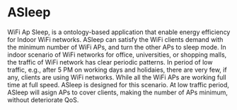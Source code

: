 # ASleep
WiFi Ap Sleep, is a ontology-based application that enable energy efficiency for Indoor WiFi networks.
ASleep can satisfy the WiFi clients demand with the minimum number of WiFi APs, and turn the other APs to sleep mode. In indoor scenario of WiFi networks for office, universities, or shopping malls, the traffic of WiFi network has clear periodic patterns. In period of low traffic, e.g., after 5 PM on working days and holidaies, there are very few, if any, clients are using WiFi networks. While all the WiFi APs are working full time at full speed. ASleep is designed for this scenario. At low traffic period, ASleep will asign APs to cover clients, making the number of APs minimum, without deteriorate QoS.
